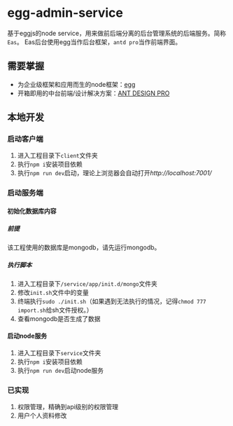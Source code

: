 # egg-admin-service

基于eggjs的node service，用来做前后端分离的后台管理系统的后端服务。简称`Eas`。
Eas后台使用egg当作后台框架，`antd pro`当作前端界面。

## 需要掌握

- 为企业级框架和应用而生的node框架：[egg](https://eggjs.org/)
- 开箱即用的中台前端/设计解决方案：[ANT DESIGN PRO](https://pro.ant.design/index-cn)

## 本地开发

### 启动客户端
1. 进入工程目录下`client`文件夹
2. 执行`npm i`安装项目依赖
3. 执行`npm run dev`启动，理论上浏览器会自动打开*http://localhost:7001/*

### 启动服务端

#### 初始化数据库内容
##### 前提
该工程使用的数据库是mongodb，请先运行mongodb。

##### 执行脚本
1. 进入工程目录下`/service/app/init.d/mongo`文件夹
2. 修改`init.sh`文件中的变量
3. 终端执行`sudo ./init.sh`（如果遇到无法执行的情况，记得`chmod 777 import.sh`给sh文件授权。）
4. 查看mongodb是否生成了数据

#### 启动node服务
1. 进入工程目录下`service`文件夹
2. 执行`npm i`安装项目依赖
3. 执行`npm run dev`启动node服务

### 已实现
1. 权限管理，精确到api级别的权限管理
2. 用户个人资料修改